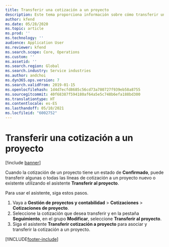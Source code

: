 ```yaml
---
title: Transferir una cotización a un proyecto
description: Este tema proporciona información sobre cómo transferir una cotización a un proyecto nuevo o existente.
author: kfend
ms.date: 05/28/2020
ms.topic: article
ms.prod: ''
ms.technology: ''
audience: Application User
ms.reviewer: kfend
ms.search.scope: Core, Operations
ms.custom: ''
ms.assetid: ''
ms.search.region: Global
ms.search.industry: Service industries
ms.author: andchoi
ms.dyn365.ops.version: 7
ms.search.validFrom: 2019-01-15
ms.openlocfilehash: 1d4d7ecfd8685c56cd73a780727f939eb58a8755
ms.sourcegitcommit: 40f68387f594180af64a5e5c748b6efa188bd300
ms.translationtype: HT
ms.contentlocale: es-ES
ms.lasthandoff: 05/10/2021
ms.locfileid: "6002752"
---
```

# <a name="transfer-a-quotation-to-a-project"></a>Transferir una cotización a un proyecto

[!include [banner](../includes/banner.md)]

Cuando la cotización de un proyecto tiene un estado de **Confirmado**, puede transferir algunas o todas las líneas de cotización a un proyecto nuevo o existente utilizando el asistente **Transferir al proyecto**. 

Para usar el asistente, siga estos pasos.

1. Vaya a **Gestión de proyectos y contabilidad** > **Cotizaciones** > **Cotizaciones de proyecto**.
2. Seleccione la cotización que desea transferir y en la pestaña **Seguimiento**, en el grupo **Modificar**, seleccione **Transferir al proyecto**.
3. Siga el asistente **Transferir cotización a proyecto** para asociar y transferir la cotización a un proyecto.


[!INCLUDE[footer-include](../includes/footer-banner.md)]